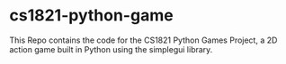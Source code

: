 # cs1821-python-game
This Repo contains the code for the CS1821 Python Games Project, a 2D action game built in Python using the simplegui library.
